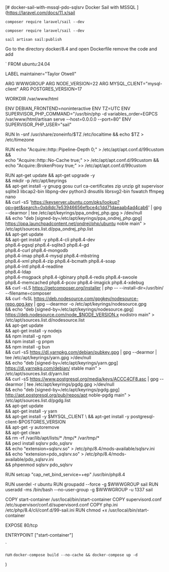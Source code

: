 [# docker-sail-with-mssql-pdo-sqlsrv
Docker Sail with MSSQL 
](https://laravel.com/docs/11.x/sail

`composer require laravel/sail --dev`

`composer require laravel/sail --dev`

`sail artisan sail:publish`

Go to the directory docker/8.4 and open Dockerfile
remove the code and add

`
FROM ubuntu:24.04

LABEL maintainer="Taylor Otwell"

ARG WWWGROUP
ARG NODE_VERSION=22
ARG MYSQL_CLIENT="mysql-client"
ARG POSTGRES_VERSION=17

WORKDIR /var/www/html

ENV DEBIAN_FRONTEND=noninteractive
ENV TZ=UTC
ENV SUPERVISOR_PHP_COMMAND="/usr/bin/php -d variables_order=EGPCS /var/www/html/artisan serve --host=0.0.0.0 --port=80"
ENV SUPERVISOR_PHP_USER="sail"

RUN ln -snf /usr/share/zoneinfo/$TZ /etc/localtime && echo $TZ > /etc/timezone

RUN echo "Acquire::http::Pipeline-Depth 0;" > /etc/apt/apt.conf.d/99custom && \
    echo "Acquire::http::No-Cache true;" >> /etc/apt/apt.conf.d/99custom && \
    echo "Acquire::BrokenProxy    true;" >> /etc/apt/apt.conf.d/99custom

RUN apt-get update && apt-get upgrade -y \
    && mkdir -p /etc/apt/keyrings \
    && apt-get install -y gnupg gosu curl ca-certificates zip unzip git supervisor sqlite3 libcap2-bin libpng-dev python3 dnsutils librsvg2-bin fswatch ffmpeg nano \
    && curl -sS 'https://keyserver.ubuntu.com/pks/lookup?op=get&search=0xb8dc7e53946656efbce4c1dd71daeaab4ad4cab6' | gpg --dearmor | tee /etc/apt/keyrings/ppa_ondrej_php.gpg > /dev/null \
    && echo "deb [signed-by=/etc/apt/keyrings/ppa_ondrej_php.gpg] https://ppa.launchpadcontent.net/ondrej/php/ubuntu noble main" > /etc/apt/sources.list.d/ppa_ondrej_php.list \
    && apt-get update \
    && apt-get install -y php8.4-cli php8.4-dev \
       php8.4-pgsql php8.4-sqlite3 php8.4-gd \
       php8.4-curl php8.4-mongodb \
       php8.4-imap php8.4-mysql php8.4-mbstring \
       php8.4-xml php8.4-zip php8.4-bcmath php8.4-soap \
       php8.4-intl php8.4-readline \
       php8.4-ldap \
       php8.4-msgpack php8.4-igbinary php8.4-redis php8.4-swoole \
       php8.4-memcached php8.4-pcov php8.4-imagick php8.4-xdebug \
    && curl -sLS https://getcomposer.org/installer | php -- --install-dir=/usr/bin/ --filename=composer \
    && curl -fsSL https://deb.nodesource.com/gpgkey/nodesource-repo.gpg.key | gpg --dearmor -o /etc/apt/keyrings/nodesource.gpg \
    && echo "deb [signed-by=/etc/apt/keyrings/nodesource.gpg] https://deb.nodesource.com/node_$NODE_VERSION.x nodistro main" > /etc/apt/sources.list.d/nodesource.list \
    && apt-get update \
    && apt-get install -y nodejs \
    && npm install -g npm \
    && npm install -g pnpm \
    && npm install -g bun \
    && curl -sS https://dl.yarnpkg.com/debian/pubkey.gpg | gpg --dearmor | tee /etc/apt/keyrings/yarn.gpg >/dev/null \
    && echo "deb [signed-by=/etc/apt/keyrings/yarn.gpg] https://dl.yarnpkg.com/debian/ stable main" > /etc/apt/sources.list.d/yarn.list \
    && curl -sS https://www.postgresql.org/media/keys/ACCC4CF8.asc | gpg --dearmor | tee /etc/apt/keyrings/pgdg.gpg >/dev/null \
    && echo "deb [signed-by=/etc/apt/keyrings/pgdg.gpg] http://apt.postgresql.org/pub/repos/apt noble-pgdg main" > /etc/apt/sources.list.d/pgdg.list \
    && apt-get update \
    && apt-get install -y yarn \
    && apt-get install -y $MYSQL_CLIENT \
    && apt-get install -y postgresql-client-$POSTGRES_VERSION \
    && apt-get -y autoremove \
    && apt-get clean \
    && rm -rf /var/lib/apt/lists/* /tmp/* /var/tmp/* \
    && pecl install sqlsrv pdo_sqlsrv \
    && echo "extension=sqlsrv.so" > /etc/php/8.4/mods-available/sqlsrv.ini \
    && echo "extension=pdo_sqlsrv.so" > /etc/php/8.4/mods-available/pdo_sqlsrv.ini \
    && phpenmod sqlsrv pdo_sqlsrv

RUN setcap "cap_net_bind_service=+ep" /usr/bin/php8.4

RUN userdel -r ubuntu
RUN groupadd --force -g $WWWGROUP sail
RUN useradd -ms /bin/bash --no-user-group -g $WWWGROUP -u 1337 sail

COPY start-container /usr/local/bin/start-container
COPY supervisord.conf /etc/supervisor/conf.d/supervisord.conf
COPY php.ini /etc/php/8.4/cli/conf.d/99-sail.ini
RUN chmod +x /usr/local/bin/start-container

EXPOSE 80/tcp

ENTRYPOINT ["start-container"]

`

run  `docker-compose build --no-cache && docker-compose up -d`

)
